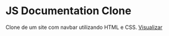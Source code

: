 # JS Documentation Clone

<p>Clone de um site com navbar utilizando HTML e CSS. <a href="https://guigobecker.github.io/clone-js-documentation/">Visualizar</a></p>
